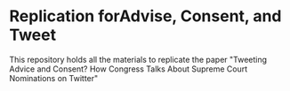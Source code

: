 # Replication forAdvise, Consent, and Tweet 

This repository holds all the materials to replicate the paper "Tweeting Advice and Consent? How Congress Talks About Supreme Court Nominations on Twitter"

